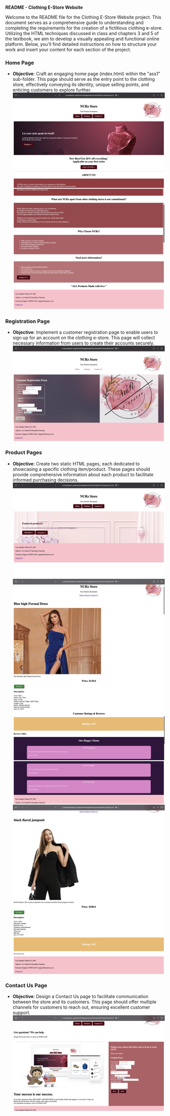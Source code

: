 **README - Clothing E-Store Website**

Welcome to the README file for the Clothing E-Store Website project. This document serves as a comprehensive guide to understanding and completing the requirements for the creation of a fictitious clothing e-store. Utilizing the HTML techniques discussed in class and chapters 3 and 5 of the textbook, we aim to develop a visually appealing and functional online platform. Below, you'll find detailed instructions on how to structure your work and insert your content for each section of the project.

### Home Page
- **Objective**: Craft an engaging home page (index.html) within the "ass1" sub-folder. This page should serve as the entry point to the clothing store, effectively conveying its identity, unique selling points, and enticing customers to explore further.
![Main page](readme/h1.png)
![Main page](readme/h2.png)
![Main page](readme/h3.png)

### Registration Page
- **Objective**: Implement a customer registration page to enable users to sign up for an account on the clothing e-store. This page will collect necessary information from users to create their accounts securely.
![signin page](readme/r.png)

### Product Pages
- **Objective**: Create two static HTML pages, each dedicated to showcasing a specific clothing item/product. These pages should provide comprehensive information about each product to facilitate informed purchasing decisions.
![product Main page](readme/p.png)
![product Main page](readme/p1.png)
![product Main page](readme/p11.png)
![product Main page](readme/p111.png)
![product Main page](readme/p2.png)
![product Main page](readme/p22.png)

### Contact Us Page
- **Objective**: Design a Contact Us page to facilitate communication between the store and its customers. This page should offer multiple channels for customers to reach out, ensuring excellent customer support.
![contact Main page](readme/c.png)


